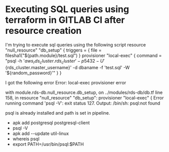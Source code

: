 
# Executing SQL queries using terraform in GITLAB CI after resource creation

I'm trying to execute sql queries using the following script
resource "null_resource" "db_setup" {
  triggers = {
    file = filesha1("${path.module}/test.sql")
  }
  provisioner "local-exec" {
    command = "psql -h '${aws_rds_cluster.rds_cluster}' -p 5432 -U '${rds_cluster.master_username}' -d dbaname -f 'test.sql' -W '${random_password}'"
  }
}

I got the following error
Error: local-exec provisioner error

with module.rds-db.null_resource.db_setup,
on ../modules/rds-db/db.tf line 158, in resource "null_resource" "db_setup":
provisioner "local-exec" {
Error running command 'psql -V': exit status 127. Output: /bin/sh: psql:not found

psql is already installed and path is set in pipeline.
  - apk add postgresql postgresql-client
  - psql -V
  - apk add --update util-linux
  - whereis psql
  - export PATH=/usr/bin/psql:$PATH


        
